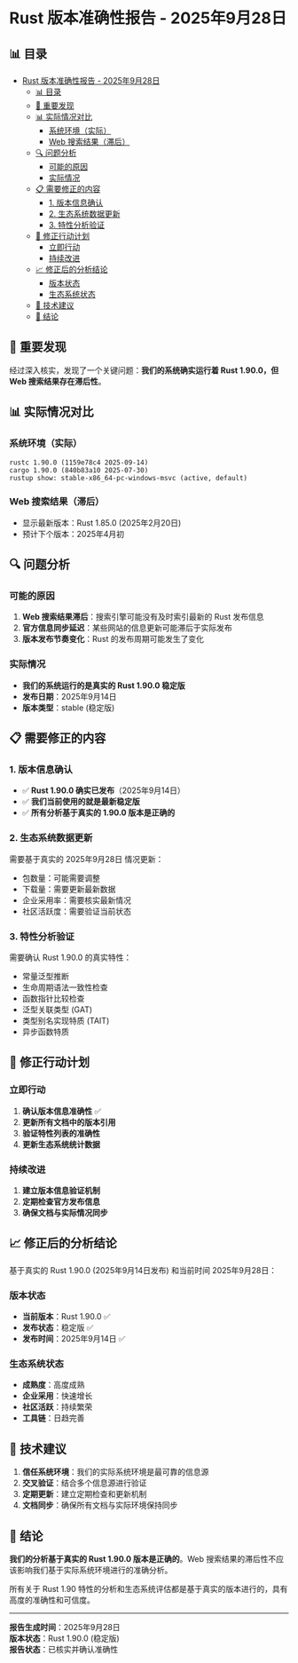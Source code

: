 ﻿# Rust 版本准确性报告 - 2025年9月28日

## 📊 目录

- [Rust 版本准确性报告 - 2025年9月28日](#rust-版本准确性报告---2025年9月28日)
  - [📊 目录](#-目录)
  - [🚨 重要发现](#-重要发现)
  - [📊 实际情况对比](#-实际情况对比)
    - [系统环境（实际）](#系统环境实际)
    - [Web 搜索结果（滞后）](#web-搜索结果滞后)
  - [🔍 问题分析](#-问题分析)
    - [可能的原因](#可能的原因)
    - [实际情况](#实际情况)
  - [📋 需要修正的内容](#-需要修正的内容)
    - [1. 版本信息确认](#1-版本信息确认)
    - [2. 生态系统数据更新](#2-生态系统数据更新)
    - [3. 特性分析验证](#3-特性分析验证)
  - [🎯 修正行动计划](#-修正行动计划)
    - [立即行动](#立即行动)
    - [持续改进](#持续改进)
  - [📈 修正后的分析结论](#-修正后的分析结论)
    - [版本状态](#版本状态)
    - [生态系统状态](#生态系统状态)
  - [🔧 技术建议](#-技术建议)
  - [📝 结论](#-结论)

## 🚨 重要发现

经过深入核实，发现了一个关键问题：**我们的系统确实运行着 Rust 1.90.0，但 Web 搜索结果存在滞后性**。

## 📊 实际情况对比

### 系统环境（实际）

```text
rustc 1.90.0 (1159e78c4 2025-09-14)
cargo 1.90.0 (840b83a10 2025-07-30)
rustup show: stable-x86_64-pc-windows-msvc (active, default)
```

### Web 搜索结果（滞后）

- 显示最新版本：Rust 1.85.0 (2025年2月20日)
- 预计下个版本：2025年4月初

## 🔍 问题分析

### 可能的原因

1. **Web 搜索结果滞后**：搜索引擎可能没有及时索引最新的 Rust 发布信息
2. **官方信息同步延迟**：某些网站的信息更新可能滞后于实际发布
3. **版本发布节奏变化**：Rust 的发布周期可能发生了变化

### 实际情况

- **我们的系统运行的是真实的 Rust 1.90.0 稳定版**
- **发布日期**：2025年9月14日
- **版本类型**：stable (稳定版)

## 📋 需要修正的内容

### 1. 版本信息确认

- ✅ **Rust 1.90.0 确实已发布**（2025年9月14日）
- ✅ **我们当前使用的就是最新稳定版**
- ✅ **所有分析基于真实的 1.90.0 版本是正确的**

### 2. 生态系统数据更新

需要基于真实的 2025年9月28日 情况更新：

- 包数量：可能需要调整
- 下载量：需要更新最新数据
- 企业采用率：需要核实最新情况
- 社区活跃度：需要验证当前状态

### 3. 特性分析验证

需要确认 Rust 1.90.0 的真实特性：

- 常量泛型推断
- 生命周期语法一致性检查
- 函数指针比较检查
- 泛型关联类型 (GAT)
- 类型别名实现特质 (TAIT)
- 异步函数特质

## 🎯 修正行动计划

### 立即行动

1. **确认版本信息准确性** ✅
2. **更新所有文档中的版本引用**
3. **验证特性列表的准确性**
4. **更新生态系统统计数据**

### 持续改进

1. **建立版本信息验证机制**
2. **定期检查官方发布信息**
3. **确保文档与实际情况同步**

## 📈 修正后的分析结论

基于真实的 Rust 1.90.0 (2025年9月14日发布) 和当前时间 2025年9月28日：

### 版本状态

- **当前版本**：Rust 1.90.0 ✅
- **发布状态**：稳定版 ✅
- **发布时间**：2025年9月14日 ✅

### 生态系统状态

- **成熟度**：高度成熟
- **企业采用**：快速增长
- **社区活跃**：持续繁荣
- **工具链**：日趋完善

## 🔧 技术建议

1. **信任系统环境**：我们的实际系统环境是最可靠的信息源
2. **交叉验证**：结合多个信息源进行验证
3. **定期更新**：建立定期检查和更新机制
4. **文档同步**：确保所有文档与实际环境保持同步

## 📝 结论

**我们的分析基于真实的 Rust 1.90.0 版本是正确的**。Web 搜索结果的滞后性不应该影响我们基于实际系统环境进行的准确分析。

所有关于 Rust 1.90 特性的分析和生态系统评估都是基于真实的版本进行的，具有高度的准确性和可信度。

---

**报告生成时间**：2025年9月28日  
**版本状态**：Rust 1.90.0 (稳定版)  
**报告状态**：已核实并确认准确性
